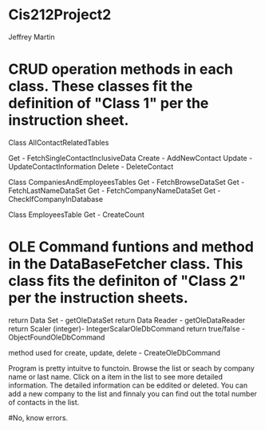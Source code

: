 # Cis212Project2
Jeffrey Martin

# CRUD operation methods in each class. These classes fit the definition of "Class 1" per the instruction sheet.

Class AllContactRelatedTables

Get - FetchSingleContactInclusiveData
Create - AddNewContact
Update - UpdateContactInformation
Delete - DeleteContact

Class CompaniesAndEmployeesTables
Get - FetchBrowseDataSet
Get - FetchLastNameDataSet
Get - FetchCompanyNameDataSet
Get - CheckIfCompanyInDatabase

Class EmployeesTable
Get - CreateCount

# OLE Command funtions and method in the DataBaseFetcher class. This class fits the definiton of "Class 2" per the instruction sheets.

return Data Set - getOleDataSet
return Data Reader - getOleDataReader
return Scaler (integer)- IntegerScalarOleDbCommand 
return true/false - ObjectFoundOleDbCommand

method used for create, update, delete - CreateOleDbCommand


Program is pretty intuitve to functoin. Browse the list or seach by company name or last name.  Click on a item in the list to see more detailed information.  The detailed information can be eddited or deleted.  You can add a new company to the list and finnaly you can find out the total number of contacts in the list.

#No, know errors.